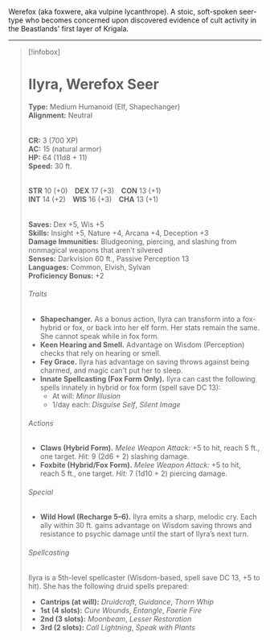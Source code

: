 Werefox (aka foxwere, aka vulpine lycanthrope). A stoic, soft-spoken seer-type who becomes concerned upon discovered evidence of cult activity in the Beastlands' first layer of Krigala.

---
> [!infobox]
> # Ilyra, Werefox Seer  
> **Type:** Medium Humanoid (Elf, Shapechanger)  
> **Alignment:** Neutral  
> ######  
> **CR:** 3 (700 XP)  
> **AC:** 15 (natural armor)  
> **HP:** 64 (11d8 + 11)  
> **Speed:** 30 ft.  
> ######  
> **STR** 10 (+0) **DEX** 17 (+3) **CON** 13 (+1)  
> **INT** 14 (+2) **WIS** 16 (+3) **CHA** 13 (+1)  
> ######  
> **Saves:** Dex +5, Wis +5  
> **Skills:** Insight +5, Nature +4, Arcana +4, Deception +3  
> **Damage Immunities:** Bludgeoning, piercing, and slashing from nonmagical weapons that aren't silvered  
> **Senses:** Darkvision 60 ft., Passive Perception 13  
> **Languages:** Common, Elvish, Sylvan  
> **Proficiency Bonus:** +2  
> 
> ###### Traits  
> - **Shapechanger.** As a bonus action, Ilyra can transform into a fox-hybrid or fox, or back into her elf form. Her stats remain the same. She cannot speak while in fox form.  
> - **Keen Hearing and Smell.** Advantage on Wisdom (Perception) checks that rely on hearing or smell.  
> - **Fey Grace.** Ilyra has advantage on saving throws against being charmed, and magic can't put her to sleep.  
> - **Innate Spellcasting (Fox Form Only).** Ilyra can cast the following spells innately in hybrid or fox form (spell save DC 13):  
>   - At will: *Minor Illusion*  
>   - 1/day each: *Disguise Self*, *Silent Image*  
> 
> ###### Actions  
> - **Claws (Hybrid Form).** *Melee Weapon Attack:* +5 to hit, reach 5 ft., one target. *Hit:* 9 (2d6 + 2) slashing damage.  
> - **Foxbite (Hybrid/Fox Form).** *Melee Weapon Attack:* +5 to hit, reach 5 ft., one target. *Hit:* 7 (1d10 + 2) piercing damage.  
> 
> ###### Special  
> - **Wild Howl (Recharge 5–6).** Ilyra emits a sharp, melodic cry. Each ally within 30 ft. gains advantage on Wisdom saving throws and resistance to psychic damage until the start of Ilyra’s next turn.  
> 
> ###### Spellcasting  
> Ilyra is a 5th-level spellcaster (Wisdom-based, spell save DC 13, +5 to hit). She has the following druid spells prepared:  
> - **Cantrips (at will):** *Druidcraft*, *Guidance*, *Thorn Whip*  
> - **1st (4 slots):** *Cure Wounds*, *Entangle*, *Faerie Fire*  
> - **2nd (3 slots):** *Moonbeam*, *Lesser Restoration*  
> - **3rd (2 slots):** *Call Lightning*, *Speak with Plants*
